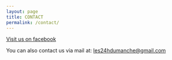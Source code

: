 ```yaml
---
layout: page
title: CONTACT
permalink: /contact/
---
```


[Visit us on facebook](https://www.facebook.com/24h.du.manche/)

You can also contact us via mail at:   les24hdumanche@gmail.com
